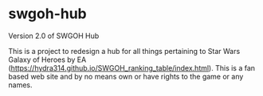 # swgoh-hub
Version 2.0 of SWGOH Hub

This is a project to redesign a hub for all things pertaining to Star Wars Galaxy of Heroes by EA (https://hydra314.github.io/SWGOH_ranking_table/index.html).
This is a fan based web site and by no means own or have rights to the game or any names.
